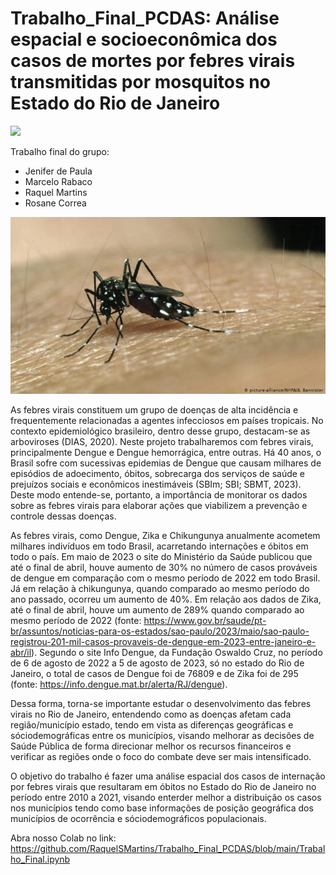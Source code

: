 # Trabalho_Final_PCDAS: Análise espacial e socioeconômica dos casos de mortes por febres virais transmitidas por mosquitos no Estado do Rio de Janeiro

<img  src="https://github.com/bigdata-icict/ETL-Dataiku-DSS/raw/master/tutoriais/pcdas_1.5.png">

Trabalho final do grupo: 
 - Jenifer de Paula
 - Marcelo Rabaco
 - Raquel Martins   
 - Rosane Correa

<p align="center">
  <img src="./images/aedes.webp" />
</p>   

As febres virais constituem um grupo de doenças de alta incidência e frequentemente relacionadas a agentes infecciosos em países tropicais. No contexto epidemiológico brasileiro, dentro desse grupo, destacam-se as arboviroses (DIAS, 2020). Neste projeto trabalharemos com febres virais, principalmente Dengue e Dengue hemorrágica, entre outras. Há 40 anos, o Brasil sofre com sucessivas epidemias de Dengue que causam milhares de episódios de adoecimento, óbitos, sobrecarga dos serviços de saúde e prejuízos sociais e econômicos inestimáveis (SBIm; SBI; SBMT, 2023). Deste modo entende-se, portanto, a importância de monitorar os dados sobre as febres virais para elaborar ações que viabilizem a prevenção e controle dessas doenças.

As febres virais, como Dengue, Zika e Chikungunya anualmente acometem milhares indivíduos em todo Brasil, acarretando internações e óbitos em todo o país. Em maio de 2023 o site do Ministério da Saúde publicou que até o final de abril, houve aumento de 30% no número de casos prováveis de dengue em comparação com o mesmo período de 2022 em todo Brasil. Já em relação à chikungunya, quando comparado ao mesmo período do ano passado, ocorreu um aumento de 40%. Em relação aos dados de Zika, até o final de abril, houve um aumento de 289% quando comparado ao mesmo período de 2022 (fonte: https://www.gov.br/saude/pt-br/assuntos/noticias-para-os-estados/sao-paulo/2023/maio/sao-paulo-registrou-201-mil-casos-provaveis-de-dengue-em-2023-entre-janeiro-e-abr/il). Segundo o site Info Dengue, da Fundação Oswaldo Cruz, no período de  6 de agosto de 2022 a 5 de agosto de 2023, só no estado do Rio de Janeiro, o total de casos de Dengue foi de 76809 e de Zika foi de 295 (fonte: https://info.dengue.mat.br/alerta/RJ/dengue).

Dessa forma, torna-se importante estudar o desenvolvimento das febres virais no Rio de Janeiro, entendendo como as doenças afetam cada região/município estado, tendo em vista as diferenças geográficas e sóciodemográficas entre os municípios, visando melhorar as decisões de Saúde Pública de forma direcionar melhor os recursos financeiros e verificar as regiões onde o foco do combate deve ser mais intensificado.

O objetivo do trabalho é fazer uma análise espacial dos casos de internação por febres virais que resultaram em óbitos no Estado do Rio de Janeiro no período entre 2010 a 2021, visando enterder melhor a distribuição os casos nos municípios tendo como base informações de posição geográfica dos municípios de ocorrência e sóciodemográficos populacionais.

Abra nosso Colab no link: https://github.com/RaquelSMartins/Trabalho_Final_PCDAS/blob/main/Trabalho_Final.ipynb 
